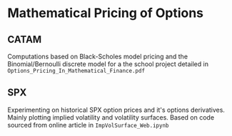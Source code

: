 # Mathematical Pricing of Options
<!-- PROJECT LOGO -->
## CATAM
Computations based on Black-Scholes model pricing and the Binomial/Bernoulli discrete model for a the school project detailed in `Options_Pricing_In_Mathematical_Finance.pdf`
## SPX
Experimenting on historical SPX option prices and it's options derivatives. Mainly plotting implied volatility and volatility surfaces. Based on code sourced from online article in `ImpVolSurface_Web.ipynb`
